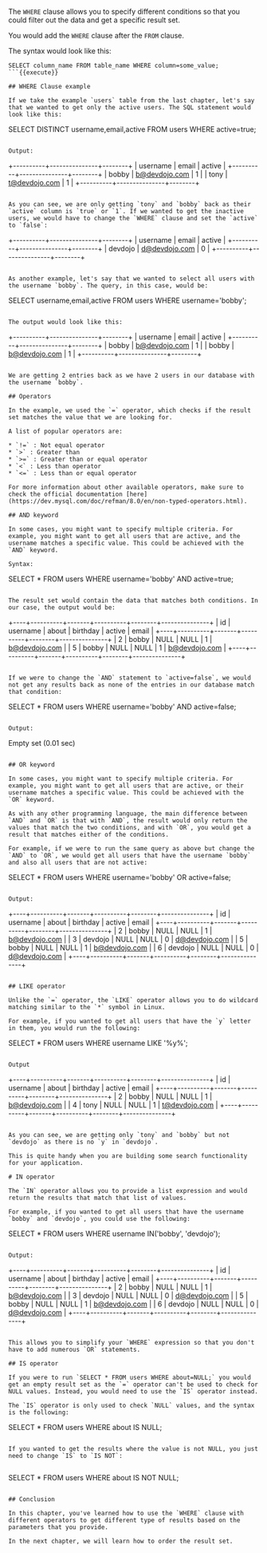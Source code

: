 The `WHERE` clause allows you to specify different conditions so that you could filter out the data and get a specific result set.

You would add the `WHERE` clause after the `FROM` clause.

The syntax would look like this:

```
SELECT column_name FROM table_name WHERE column=some_value;
```{{execute}}

## WHERE Clause example

If we take the example `users` table from the last chapter, let's say that we wanted to get only the active users. The SQL statement would look like this:

```
SELECT DISTINCT username,email,active FROM users WHERE active=true;
```{{execute}}

Output:

```
+----------+---------------+--------+
| username | email         | active |
+----------+---------------+--------+
| bobby    | b@devdojo.com |      1 |
| tony     | t@devdojo.com |      1 |
+----------+---------------+--------+
```

As you can see, we are only getting `tony` and `bobby` back as their `active` column is `true` or `1`. If we wanted to get the inactive users, we would have to change the `WHERE` clause and set the `active` to `false`:

```
+----------+---------------+--------+
| username | email         | active |
+----------+---------------+--------+
| devdojo  | d@devdojo.com |      0 |
+----------+---------------+--------+
```

As another example, let's say that we wanted to select all users with the username `bobby`. The query, in this case, would be:

```
SELECT username,email,active FROM users WHERE username='bobby';
```{{execute}}

The output would look like this:

```
+----------+---------------+--------+
| username | email         | active |
+----------+---------------+--------+
| bobby    | b@devdojo.com |      1 |
| bobby    | b@devdojo.com |      1 |
+----------+---------------+--------+
```

We are getting 2 entries back as we have 2 users in our database with the username `bobby`.

## Operators

In the example, we used the `=` operator, which checks if the result set matches the value that we are looking for.

A list of popular operators are:

* `!=` : Not equal operator
* `>` : Greater than
* `>=` : Greater than or equal operator
* `<` : Less than operator
* `<=` : Less than or equal operator

For more information about other available operators, make sure to check the official documentation [here](https://dev.mysql.com/doc/refman/8.0/en/non-typed-operators.html).

## AND keyword

In some cases, you might want to specify multiple criteria. For example, you might want to get all users that are active, and the username matches a specific value. This could be achieved with the `AND` keyword.

Syntax:

```
SELECT * FROM users WHERE username='bobby' AND active=true;
```{{execute}}

The result set would contain the data that matches both conditions. In our case, the output would be:

```
+----+----------+-------+----------+--------+---------------+
| id | username | about | birthday | active | email         |
+----+----------+-------+----------+--------+---------------+
|  2 | bobby    | NULL  | NULL     |      1 | b@devdojo.com |
|  5 | bobby    | NULL  | NULL     |      1 | b@devdojo.com |
+----+----------+-------+----------+--------+---------------+
```

If we were to change the `AND` statement to `active=false`, we would not get any results back as none of the entries in our database match that condition:

```
SELECT * FROM users WHERE username='bobby' AND active=false;
```{{execute}}

Output:

```
Empty set (0.01 sec)
```

## OR keyword

In some cases, you might want to specify multiple criteria. For example, you might want to get all users that are active, or their username matches a specific value. This could be achieved with the `OR` keyword.

As with any other programming language, the main difference between `AND` and `OR` is that with `AND`, the result would only return the values that match the two conditions, and with `OR`, you would get a result that matches either of the conditions.

For example, if we were to run the same query as above but change the `AND` to `OR`, we would get all users that have the username `bobby` and also all users that are not active:

```
SELECT * FROM users WHERE username='bobby' OR active=false;
```{{execute}}

Output:

```
+----+----------+-------+----------+--------+---------------+
| id | username | about | birthday | active | email         |
+----+----------+-------+----------+--------+---------------+
|  2 | bobby    | NULL  | NULL     |      1 | b@devdojo.com |
|  3 | devdojo  | NULL  | NULL     |      0 | d@devdojo.com |
|  5 | bobby    | NULL  | NULL     |      1 | b@devdojo.com |
|  6 | devdojo  | NULL  | NULL     |      0 | d@devdojo.com |
+----+----------+-------+----------+--------+---------------+
```

## LIKE operator

Unlike the `=` operator, the `LIKE` operator allows you to do wildcard matching similar to the `*` symbol in Linux.

For example, if you wanted to get all users that have the `y` letter in them, you would run the following:

```
SELECT * FROM users WHERE username LIKE '%y%';
```{{execute}}

Output

```
+----+----------+-------+----------+--------+---------------+
| id | username | about | birthday | active | email         |
+----+----------+-------+----------+--------+---------------+
|  2 | bobby    | NULL  | NULL     |      1 | b@devdojo.com |
|  4 | tony     | NULL  | NULL     |      1 | t@devdojo.com |
+----+----------+-------+----------+--------+---------------+
```

As you can see, we are getting only `tony` and `bobby` but not `devdojo` as there is no `y` in `devdojo`.

This is quite handy when you are building some search functionality for your application.

# IN operator

The `IN` operator allows you to provide a list expression and would return the results that match that list of values.

For example, if you wanted to get all users that have the username `bobby` and `devdojo`, you could use the following:

```
SELECT * FROM users WHERE username IN('bobby', 'devdojo');
```{{execute}}

Output:

```
+----+----------+-------+----------+--------+---------------+
| id | username | about | birthday | active | email         |
+----+----------+-------+----------+--------+---------------+
|  2 | bobby    | NULL  | NULL     |      1 | b@devdojo.com |
|  3 | devdojo  | NULL  | NULL     |      0 | d@devdojo.com |
|  5 | bobby    | NULL  | NULL     |      1 | b@devdojo.com |
|  6 | devdojo  | NULL  | NULL     |      0 | d@devdojo.com |
+----+----------+-------+----------+--------+---------------+
```

This allows you to simplify your `WHERE` expression so that you don't have to add numerous `OR` statements.

## IS operator

If you were to run `SELECT * FROM users WHERE about=NULL;` you would get an empty result set as the `=` operator can't be used to check for NULL values. Instead, you would need to use the `IS` operator instead.

The `IS` operator is only used to check `NULL` values, and the syntax is the following:

```
SELECT * FROM users WHERE about IS NULL;
```{{execute}}

If you wanted to get the results where the value is not NULL, you just need to change `IS` to `IS NOT`:


```
SELECT * FROM users WHERE about IS NOT NULL;
```{{execute}}

## Conclusion

In this chapter, you've learned how to use the `WHERE` clause with different operators to get different type of results based on the parameters that you provide.

In the next chapter, we will learn how to order the result set.